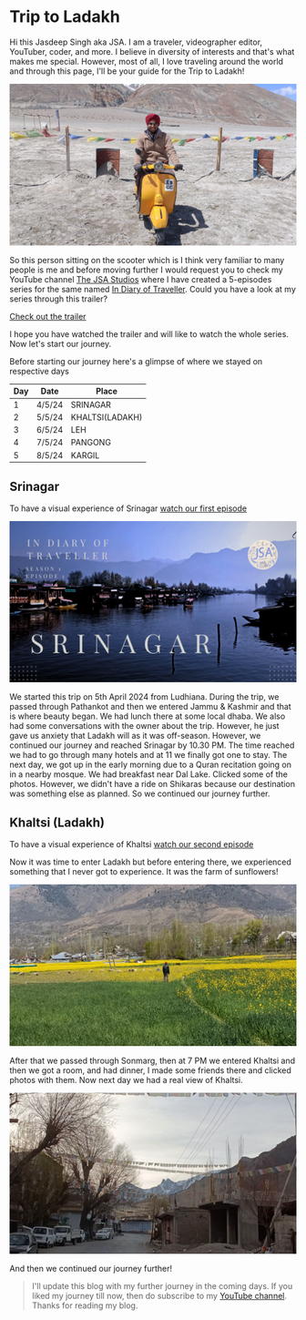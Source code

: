 # Trip to Ladakh
Hi this Jasdeep Singh aka JSA. I am a traveler, videographer editor, YouTuber, coder, and more. I believe in diversity of interests and that's what makes me special. However, most of all, I love traveling around the world and through this page, I'll be your guide for the Trip to Ladakh!

![Jasdeep Singh aka JSA](https://github.com/codebyjsa/trip-to-ladakh/blob/main/IMG-20240410-WA0006.png?raw=true)

So this person sitting on the scooter which is I think very familiar to many people is me and before moving further I would request you to check my YouTube channel [The JSA Studios](https://www.youtube.com/@thejsastudios2875) where I have created a 5-episodes series for the same named [In Diary of Traveller](https://www.youtube.com/playlist?list=PLNaXAeehwTsbLTcl-Eonq8hZLqv7uUjWX). Could you have a look at my series through this trailer?

[Check out the trailer](https://www.youtube.com/embed/gJCW_NdRBPU?si=0ZCpVV3o6bDzt4xK)

I hope you have watched the trailer and will like to watch the whole series. Now let's start our journey.

Before starting our journey here's a glimpse of where we stayed on respective days

| Day | Date   | Place           |
|-----|--------|-----------------|
| 1   | 4/5/24 | SRINAGAR        |
| 2   | 5/5/24 | KHALTSI(LADAKH) |
| 3   | 6/5/24 | LEH             |
| 4   | 7/5/24 | PANGONG         |
| 5   | 8/5/24 | KARGIL          |

## Srinagar
To have a visual experience of Srinagar [watch our first episode](https://www.youtube.com/watch?v=CYbnogXbRCk)

![Srinagar](https://github.com/codebyjsa/trip-to-ladakh/blob/main/srinagar.png?raw=true)

We started this trip on 5th April 2024 from Ludhiana. During the trip, we passed through Pathankot and then we entered Jammu & Kashmir and that is where beauty began. We had lunch there at some local dhaba. We also had some conversations with the owner about the trip. However, he just gave us anxiety that Ladakh will as it was off-season. However, we continued our journey and reached Srinagar by 10.30 PM. The time reached we had to go through many hotels and at 11 we finally got one to stay. The next day, we got up in the early morning due to a Quran recitation going on in a nearby mosque. We had breakfast near Dal Lake. Clicked some of the photos. However, we didn't have a ride on Shikaras because our destination was something else as planned. So we continued our journey further.

## Khaltsi (Ladakh)
To have a visual experience of Khaltsi [watch our second episode](https://www.youtube.com/watch?v=9bUNo3JUFsI)

Now it was time to enter Ladakh but before entering there, we experienced something that I never got to experience. It was the farm of sunflowers!

![Sunflower Farm](https://github.com/codebyjsa/trip-to-ladakh/blob/main/Screenshot%202024-07-13%20220017.png?raw=true)

After that we passed through Sonmarg, then at 7 PM we entered Khaltsi and then we got a room, and had dinner, I made some friends there and clicked photos with them. Now next day we had a real view of Khaltsi.

![Khaltsi](https://github.com/codebyjsa/trip-to-ladakh/blob/main/image.png?raw=true)

And then we continued our journey further!

> I'll update this blog with my further journey in the coming days. If you liked my journey till now, then do subscribe to my [YouTube channel](https://www.youtube.com/@thejsastudios2875/featured). Thanks for reading my blog.

